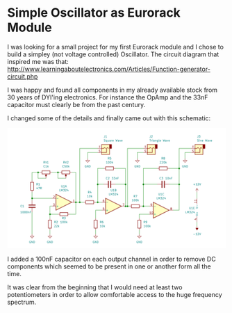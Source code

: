 # Simple Oscillator as Eurorack Module

I was looking for a small project for my first Eurorack module and I chose to build a simpley (not voltage controlled) Oscillator. The circuit diagram that inspired me was that: http://www.learningaboutelectronics.com/Articles/Function-generator-circuit.php

I was happy and found all components in my already available stock from 30 years of DYI'ing electronics. For instance the OpAmp and the 33nF capacitor must  clearly be from the past century.

I changed some of the details and finally came out with this schematic:

![](schematic.png)

I added a 100nF capacitor on each output channel in order to remove DC components which seemed to be present in one or another form all the time.

It was clear from the beginning that I would need at least two potentiometers in order to allow comfortable access to the huge frequency spectrum.

